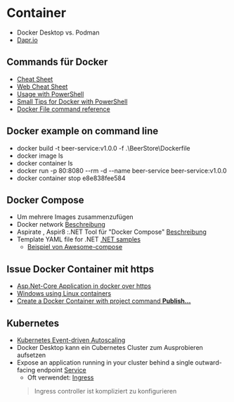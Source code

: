 # Container
- Docker Desktop vs. Podman
- [Dapr.io](https://docs.dapr.io/concepts/overview/#sidecar-architecture)

## Commands für Docker
- [Cheat Sheet](https://docs.docker.com/get-started/docker_cheatsheet.pdf)
- [Web Cheat Sheet](https://www.geeksforgeeks.org/docker-cheat-sheet/)
- [Usage with PowerShell](https://forums.docker.com/t/execute-docker-run-through-powershell-script/86705)
- [Small Tips for Docker with PowerShell](https://thenewandshiny.com/small-tips-for-docker/)
- [Docker File command reference](https://docs.docker.com/reference/dockerfile/#from)

## Docker example on command line
-  docker build -t beer-service:v1.0.0 -f .\BeerStore\Dockerfile 
- docker image ls
- docker container ls
- docker run -p 80:8080 --rm -d --name beer-service beer-service:v1.0.0
- docker container stop e8e838fee584

## Docker Compose
- Um mehrere Images zusammenzufügen
- Docker network [Beschreibung](https://docs.docker.com/engine/network/)
- Aspirate , Aspir8 :.NET Tool für "Docker Compose" [Beschreibung](https://medium.com/@josephsims1/aspire-aspi8-deploy-microservices-effortlessly-with-cli-no-docker-or-yaml-needed-f30b58443107)
- Template YAML file for .NET [.NET samples](https://docs.docker.com/reference/samples/dotnet/)
  - [Beispiel von Awesome-compose](https://github.com/docker/awesome-compose/tree/18f59bdb09ecf520dd5758fbf90dec314baec545/nginx-aspnet-mysql)

## Issue Docker Container mit https
- [Asp.Net-Core Application in docker over https](https://stackoverflow.com/questions/60724704/asp-net-core-application-in-docker-over-https)
- [Windows using Linux containers](https://learn.microsoft.com/en-us/aspnet/core/security/docker-https?view=aspnetcore-3.1)
- [Create a Docker Container with project command **Publish...** ](https://learn.microsoft.com/en-us/azure/container-apps/deploy-visual-studio)

## Kubernetes
- [Kubernetes Event-driven Autoscaling](https://keda.sh/)
- Docker Desktop kann ein Cubernetes Cluster zum Ausprobieren aufsetzen
- Expose an application running in your cluster behind a single outward-facing endpoint [Service](https://kubernetes.io/docs/concepts/services-networking/service/) 
  - Oft verwendet: [Ingress](https://kubernetes.io/docs/concepts/services-networking/ingress/)
  > Ingress controller ist kompliziert zu konfigurieren

